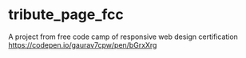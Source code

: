 # tribute_page_fcc
A project from free code camp of responsive web design certification
https://codepen.io/gaurav7cpw/pen/bGrxXrg
